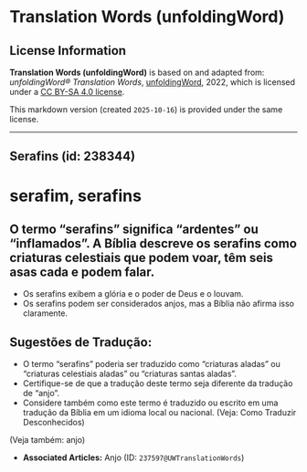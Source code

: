 # Translation Words (unfoldingWord)

## License Information

**Translation Words (unfoldingWord)** is based on and adapted from: _unfoldingWord® Translation Words_, [unfoldingWord](https://unfoldingword.org/utw), 2022, which is licensed under a [CC BY-SA 4.0 license](https://creativecommons.org/licenses/by-sa/4.0/legalcode.en).

This markdown version (created `2025-10-16`) is provided under the same license.



--------------------------------

## Serafins (id: 238344)

serafim, serafins
=================

O termo “serafins” significa “ardentes” ou “inflamados”. A Bíblia descreve os serafins como criaturas celestiais que podem voar, têm seis asas cada e podem falar.
------------------------------------------------------------------------------------------------------------------------------------------------------------------

* Os serafins exibem a glória e o poder de Deus e o louvam.
* Os serafins podem ser considerados anjos, mas a Bíblia não afirma isso claramente.

Sugestões de Tradução:
----------------------

* O termo “serafins” poderia ser traduzido como “criaturas aladas” ou “criaturas celestiais aladas” ou “criaturas santas aladas”.
* Certifique\-se de que a tradução deste termo seja diferente da tradução de “anjo”.
* Considere também como este termo é traduzido ou escrito em uma tradução da Bíblia em um idioma local ou nacional. (Veja: Como Traduzir Desconhecidos)

(Veja também: anjo)

* **Associated Articles:** Anjo (ID: `237597@UWTranslationWords`)

